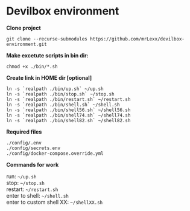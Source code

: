 # Devilbox environment

**Clone project**

    git clone --recurse-submodules https://github.com/mrLexx/devilbox-environment.git

**Make excetute scripts in bin dir:**

    chmod +x ./bin/*.sh

**Create link in HOME dir [optional]**

    ln -s `realpath ./bin/up.sh` ~/up.sh
    ln -s `realpath ./bin/stop.sh` ~/stop.sh
    ln -s `realpath ./bin/restart.sh` ~/restart.sh
    ln -s `realpath ./bin/shell.sh` ~/shell.sh
    ln -s `realpath ./bin/shell56.sh` ~/shell56.sh
    ln -s `realpath ./bin/shell74.sh` ~/shell74.sh
    ln -s `realpath ./bin/shell82.sh` ~/shell82.sh

**Required files**

`./config/.env` <br>
`./config/secrets.env` <br>
`./config/docker-compose.override.yml` <br>

**Commands for work**

run:  `~/up.sh` <br>
stop:  `~/stop.sh` <br>
restart:  `~/restart.sh` <br>
enter to shell:  `~/shell.sh` <br>
enter to custom  shell XX: `~/shellXX.sh` <br>